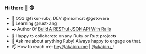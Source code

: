 ### Hi there 👋 😎

<!--
**akabiru/akabiru** is a ✨ _special_ ✨ repository because its `README.md` (this file) appears on your GitHub profile.

Here are some ideas to get you started:

- 🔭 I’m currently working on @faker-ruby
- 🌱 I’m currently learning @rust-lang
- 👯 I’m looking to collaborate on any Ruby or Rust projects
- 🤔 I’m looking for help with ...
- 💬 Ask me about anything Ruby! Always happy to engage on that.
- 📫 How to reach me: hey@akabiru.me || [@akabiru_](https://twitter.com/akabiru_)!
- ⚡ Fun fact: ...
-->

- 🔭 OSS @faker-ruby, DEV @maxihost @getkwara
- 🌱 Learning @rust-lang
- ✒️ Author Of [Build A RESTful JSON API With Rails](https://scotch.io/tutorials/build-a-restful-json-api-with-rails-5-part-one)
- 👯 Happy to collaborate on any Ruby or Rust projects
- 💬 Ask me about anything Ruby! Always happy to engage on that.
- 📫 How to reach me: hey@akabiru.me | [@akabiru_](https://twitter.com/akabiru_)!
